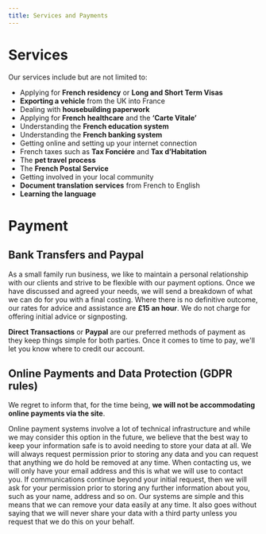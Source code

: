 ```yaml
---
title: Services and Payments
---
```


# Services

Our services include but are not limited to:

* Applying for **French residency** or **Long and Short Term Visas** 
* **Exporting a vehicle** from the UK into France
* Dealing with **housebuilding paperwork**
* Applying for **French healthcare** and the **‘Carte Vitale’**
* Understanding the **French education system**
* Understanding the **French banking system**
* Getting online and setting up your internet connection
* French taxes such as **Tax Fonciére** and **Tax d’Habitation**
* The **pet travel process**
* The **French Postal Service**
* Getting involved in your local community
* **Document translation services** from French to English
* **Learning the language**

# Payment

## Bank Transfers and Paypal

As a small family run business, we like to maintain a personal relationship with our clients and strive 
to be flexible with our payment options. Once we have discussed and agreed your needs, we will 
send a breakdown of what we can do for you with a final costing. Where there is no 
definitive outcome, our rates for advice and assistance are **£15 an hour**. We do not charge for offering 
initial advice or signposting.

**Direct Transactions** or **Paypal** are our preferred methods of payment as they keep things
simple for both parties. Once it comes to time to pay, we'll let you know where to credit our account.


## Online Payments and Data Protection (GDPR rules)

We regret to inform that, for the time being, **we will not be accommodating online payments via the
site**.

Online payment systems involve a lot of technical infrastructure and while we may consider this option 
in the future, we believe that the best way to keep your information safe is to avoid needing to store 
your data at all. We will always request permission prior to storing any data and you can request that 
anything we do hold be removed at any time. When contacting us, we will only have your email address and
this is what we will use to contact you. If communications continue beyond your initial request, then we 
will ask for your permission prior to storing any further information about you, such as your name, address
and so on. Our systems are simple and this means that we can remove your data easily at any time. It also 
goes without saying that we will never share your data with a third party unless you request that we do this
on your behalf. 
